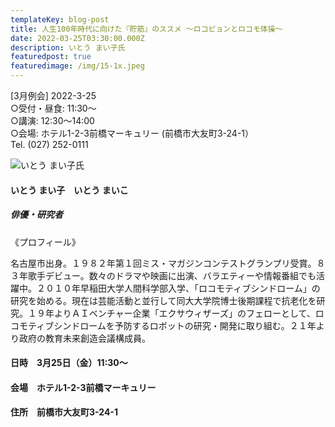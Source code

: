 ```yaml
---
templateKey: blog-post
title: 人生100年時代に向けた『貯筋』のススメ ～ロコピョンとロコモ体操～
date: 2022-03-25T03:30:00.000Z
description: いとう まい子氏
featuredpost: true
featuredimage: /img/15-1x.jpeg
---
```

\[3月例会] 2022-3-25 \
○受付・昼食: 11:30〜 \
○講演: 12:30〜14:00 \
○会場: ホテル1-2-3前橋マーキュリー (前橋市大友町3-24-1）\
Tel. (027) 252-0111 

![いとう まい子氏](/img/15-1x.jpeg "いとう まい子　いとう まいこ")

#### **いとう まい子　いとう まいこ**

##### 俳優・研究者

《プロフィール》

名古屋市出身。１９８２年第１回ミス・マガジンコンテストグランプリ受賞。８３年歌手デビュー。数々のドラマや映画に出演、バラエティーや情報番組でも活躍中。２０１０年早稲田大学人間科学部入学、「ロコモティブシンドローム」の研究を始める。現在は芸能活動と並行して同大大学院博士後期課程で抗老化を研究。１９年よりＡＩベンチャー企業「エクサウィザーズ」のフェローとして、ロコモティブシンドロームを予防するロボットの研究・開発に取り組む。２１年より政府の教育未来創造会議構成員。

#### 日時　3月25日（金）11:30～　

#### 会場　ホテル1-2-3前橋マーキュリー 

#### 住所　前橋市大友町3-24-1
